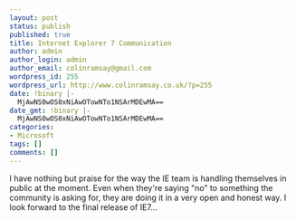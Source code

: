 ```yaml
---
layout: post
status: publish
published: true
title: Internet Explorer 7 Communication
author: admin
author_login: admin
author_email: colinramsay@gmail.com
wordpress_id: 255
wordpress_url: http://www.colinramsay.co.uk/?p=255
date: !binary |-
  MjAwNS0wOS0xNiAwOTowNTo1NSArMDEwMA==
date_gmt: !binary |-
  MjAwNS0wOS0xNiAwOTowNTo1NSArMDEwMA==
categories:
- Microsoft
tags: []
comments: []
---
```

<p>I have nothing but praise for the way the IE team is handling themselves in public at the moment. Even when they're saying "no" to something the community is asking for, they are doing it in a very open and honest way. I look forward to the final release of IE7...</p>

